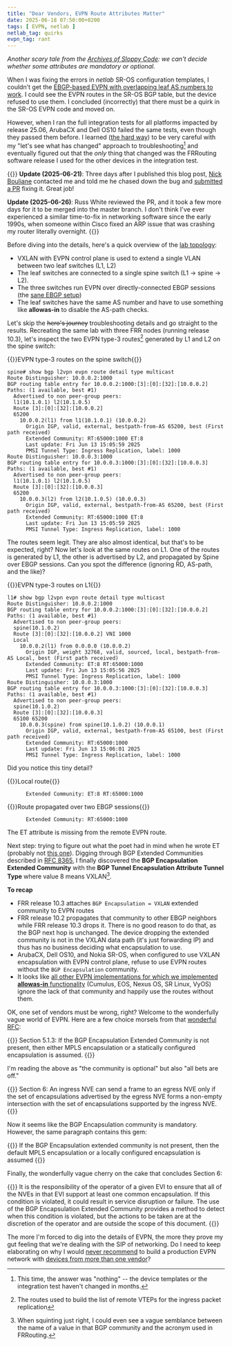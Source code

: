 ```yaml
---
title: "Dear Vendors, EVPN Route Attributes Matter"
date: 2025-06-18 07:50:00+0200
tags: [ EVPN, netlab ]
netlab_tag: quirks
evpn_tag: rant
---
```

_Another scary tale from the [Archives of Sloppy Code](/tag/netlab#quirks): we can't decide whether some attributes are mandatory or optional._

When I was fixing the errors in _netlab_ SR-OS configuration templates, I couldn't get the [EBGP-based EVPN with overlapping leaf AS numbers to work](https://github.com/ipspace/netlab/blob/24325f608d123102fa90096ee66f21a796bdb7c0/tests/integration/evpn/13-vxlan-ebgp-allowas.yml). I could see the EVPN routes in the SR-OS BGP table, but the device refused to use them. I concluded  (incorrectly) that there must be a quirk in the SR-OS EVPN code and moved on.
<!--more-->
However, when I ran the full integration tests for all platforms impacted by release 25.06, ArubaCX and Dell OS10 failed the same tests, even though they passed them before. I learned ([the hard way](/2025/06/linux-bridge-stuck-ports/)) to be very careful with my "let's see what has changed" approach to troubleshooting[^NT] and eventually figured out that the *only* thing that changed was the FRRouting software release I used for the other devices in the integration test.

[^NT]: This time, the answer was "nothing" -- the device templates or the integration test haven't changed in months.

{{<long-quote>}}
**Update (2025-06-21)**: Three days after I published this blog post, [Nick Bouliane](https://github.com/nick-bouliane) contacted me and told me he chased down the bug and [submitted a PR](https://github.com/FRRouting/frr/pull/19065) fixing it. Great job!

**Update (2025-06-26)**: Russ White reviewed the PR, and it took a few more days for it to be merged into the master branch. I don't think I've ever experienced a similar time-to-fix in networking software since the early 1990s, when someone within Cisco fixed an ARP issue that was crashing my router literally overnight.
{{</long-quote>}}

Before diving into the details, here's a quick overview of the [lab topology](https://github.com/ipspace/netlab/blob/24325f608d123102fa90096ee66f21a796bdb7c0/tests/integration/evpn/13-vxlan-ebgp-allowas.yml):

* VXLAN with EVPN control plane is used to extend a single VLAN between two leaf switches (L1, L2)
* The leaf switches are connected to a single spine switch (L1 → spine → L2).
* The three switches run EVPN over directly-connected EBGP sessions (the [sane EBGP setup](https://www.ipspace.net/Data_Center_BGP/BGP_in_EVPN-Based_Data_Center_Fabrics))
* The leaf switches have the same AS number and have to use something like **allowas-in** to disable the AS-path checks.

Let's skip the ~~hero's journey~~ troubleshooting details and go straight to the results. Recreating the same lab with three FRR nodes (running release 10.3), let's inspect the two EVPN type-3 routes[^ET3] generated by L1 and L2 on the spine switch:

[^ET3]: The routes used to build the list of remote VTEPs for the ingress packet replication

{{<cc>}}EVPN type-3 routes on the spine switch{{</cc>}}
```
spine# show bgp l2vpn evpn route detail type multicast
Route Distinguisher: 10.0.0.2:1000
BGP routing table entry for 10.0.0.2:1000:[3]:[0]:[32]:[10.0.0.2]
Paths: (1 available, best #1)
  Advertised to non peer-group peers:
  l1(10.1.0.1) l2(10.1.0.5)
  Route [3]:[0]:[32]:[10.0.0.2]
  65200
    10.0.0.2(l1) from l1(10.1.0.1) (10.0.0.2)
      Origin IGP, valid, external, bestpath-from-AS 65200, best (First path received)
      Extended Community: RT:65000:1000 ET:8
      Last update: Fri Jun 13 15:05:59 2025
      PMSI Tunnel Type: Ingress Replication, label: 1000
Route Distinguisher: 10.0.0.3:1000
BGP routing table entry for 10.0.0.3:1000:[3]:[0]:[32]:[10.0.0.3]
Paths: (1 available, best #1)
  Advertised to non peer-group peers:
  l1(10.1.0.1) l2(10.1.0.5)
  Route [3]:[0]:[32]:[10.0.0.3]
  65200
    10.0.0.3(l2) from l2(10.1.0.5) (10.0.0.3)
      Origin IGP, valid, external, bestpath-from-AS 65200, best (First path received)
      Extended Community: RT:65000:1000 ET:8
      Last update: Fri Jun 13 15:05:59 2025
      PMSI Tunnel Type: Ingress Replication, label: 1000
```

The routes seem legit. They are also almost identical, but that's to be expected, right? Now let's look at the same routes on L1. One of the routes is generated by L1, the other is advertised by L2, and propagated by Spine over EBGP sessions. Can you spot the difference (ignoring RD, AS-path, and the like)?

{{<cc>}}EVPN type-3 routes on L1{{</cc>}}
```
l1# show bgp l2vpn evpn route detail type multicast
Route Distinguisher: 10.0.0.2:1000
BGP routing table entry for 10.0.0.2:1000:[3]:[0]:[32]:[10.0.0.2]
Paths: (1 available, best #1)
  Advertised to non peer-group peers:
  spine(10.1.0.2)
  Route [3]:[0]:[32]:[10.0.0.2] VNI 1000
  Local
    10.0.0.2(l1) from 0.0.0.0 (10.0.0.2)
      Origin IGP, weight 32768, valid, sourced, local, bestpath-from-AS Local, best (First path received)
      Extended Community: ET:8 RT:65000:1000
      Last update: Fri Jun 13 15:05:56 2025
      PMSI Tunnel Type: Ingress Replication, label: 1000
Route Distinguisher: 10.0.0.3:1000
BGP routing table entry for 10.0.0.3:1000:[3]:[0]:[32]:[10.0.0.3]
Paths: (1 available, best #1)
  Advertised to non peer-group peers:
  spine(10.1.0.2)
  Route [3]:[0]:[32]:[10.0.0.3]
  65100 65200
    10.0.0.3(spine) from spine(10.1.0.2) (10.0.0.1)
      Origin IGP, valid, external, bestpath-from-AS 65100, best (First path received)
      Extended Community: RT:65000:1000
      Last update: Fri Jun 13 15:06:01 2025
      PMSI Tunnel Type: Ingress Replication, label: 1000
```

Did you notice this tiny detail?

{{<cc>}}Local route{{</cc>}}
```
      Extended Community: ET:8 RT:65000:1000
```

{{<cc>}}Route propagated over two EBGP sessions{{</cc>}}
```
      Extended Community: RT:65000:1000
```

The ET attribute is missing from the remote EVPN route.

Next step: trying to figure out what the poet had in mind when he wrote ET (probably not [this one](https://en.wikipedia.org/wiki/E.T._the_Extra-Terrestrial)). Digging through BGP Extended Communities described in [RFC 8365](https://datatracker.ietf.org/doc/html/rfc8365), I finally discovered the **BGP Encapsulation Extended Community** with the **BGP Tunnel Encapsulation Attribute Tunnel Type** where value 8 means VXLAN[^SJR].

[^SJR]: When squinting just right, I could even see a vague semblance between the name of a value in that BGP community and the acronym used in FRRouting.

**To recap**

* FRR release 10.3 attaches `BGP Encapsulation = VXLAN` extended community to EVPN routes
* FRR release 10.2 propagates that community to other EBGP neighbors while FRR release 10.3 drops it. There is no good reason to do that, as the BGP next hop is unchanged. The device dropping the extended community is not in the VXLAN data path (it's just forwarding IP) and thus has no business deciding what encapsulation to use.
* ArubaCX, Dell OS10, and Nokia SR-OS, when configured to use VXLAN encapsulation with EVPN control plane, refuse to use EVPN routes without the `BGP Encapsulation` community.
* It looks like [all other EVPN implementations for which we implemented **allowas-in** functionality](https://release.netlab.tools/_html/coverage.evpn) (Cumulus, EOS, Nexus OS, SR Linux, VyOS) ignore the lack of that community and happily use the routes without them.

OK, one set of vendors must be wrong, right? Welcome to the wonderfully vague world of EVPN. Here are a few choice morsels from that [wonderful RFC](https://datatracker.ietf.org/doc/html/rfc8365):

{{<long-quote>}}
Section 5.1.3: If the BGP Encapsulation Extended Community is not present, then either MPLS encapsulation or a statically configured encapsulation is assumed.
{{</long-quote>}}

I'm reading the above as "the community is optional" but also "all bets are off."

{{<long-quote>}}
Section 6: An ingress NVE can send a frame to an egress NVE only if the set of encapsulations advertised by the egress NVE forms a non-empty intersection with the set of encapsulations supported by the ingress NVE.
{{</long-quote>}}

Now it seems like the BGP Encapsulation community is mandatory. However, the same paragraph contains this gem:

{{<long-quote>}}
If the BGP Encapsulation extended community is not present, then the default MPLS encapsulation or a locally configured encapsulation is assumed
{{</long-quote>}}

Finally, the wonderfully vague cherry on the cake that concludes Section 6:

{{<long-quote>}}
It is the responsibility of the operator of a given EVI to ensure that all of the NVEs in that EVI support at least one common encapsulation. If this condition is violated, it could result in service disruption or failure. The use of the BGP Encapsulation Extended Community provides a method to detect when this condition is violated, but the actions to be taken are at the discretion of the operator and are outside the scope of this document.
{{</long-quote>}}

The more I'm forced to dig into the details of EVPN, the more they prove my gut feeling that we're dealing with the SIP of networking. Do I need to keep elaborating on why I would [never recommend](/2024/03/multivendor-evpn-revisited/) to build a production EVPN network with [devices from more than one vendor](https://blog.ipspace.net/2023/04/multi-vendor-evpn-fabric/)?